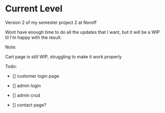 # Current Level

Version 2 of my semester project 2 at Noroff

Wont have enough time to do all the updates that I want, but it will be a WIP til I'm happy with the result.

Note:

Cart page is still WIP, struggling to make it work properly

Todo:

- [] customer login page
- [] admin login
- [] admin crud

- [] contact page?
